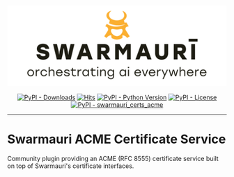 ![Swamauri Logo](https://github.com/swarmauri/swarmauri-sdk/blob/3d4d1cfa949399d7019ae9d8f296afba773dfb7f/assets/swarmauri.brand.theme.svg)

<p align="center">
    <a href="https://pypi.org/project/swarmauri_certs_acme/">
        <img src="https://img.shields.io/pypi/dm/swarmauri_certs_acme" alt="PyPI - Downloads"/></a>
    <a href="https://hits.sh/github.com/swarmauri/swarmauri-sdk/tree/master/pkgs/community/swarmauri_certs_acme/">
        <img alt="Hits" src="https://hits.sh/github.com/swarmauri/swarmauri-sdk/tree/master/pkgs/community/swarmauri_certs_acme.svg"/></a>
    <a href="https://pypi.org/project/swarmauri_certs_acme/">
        <img src="https://img.shields.io/pypi/pyversions/swarmauri_certs_acme" alt="PyPI - Python Version"/></a>
    <a href="https://pypi.org/project/swarmauri_certs_acme/">
        <img src="https://img.shields.io/pypi/l/swarmauri_certs_acme" alt="PyPI - License"/></a>
    <a href="https://pypi.org/project/swarmauri_certs_acme/">
        <img src="https://img.shields.io/pypi/v/swarmauri_certs_acme?label=swarmauri_certs_acme&color=green" alt="PyPI - swarmauri_certs_acme"/></a>
</p>

---

# Swarmauri ACME Certificate Service

Community plugin providing an ACME (RFC 8555) certificate service built on top of Swarmauri's certificate interfaces.
